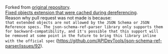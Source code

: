 Forked from [original repository](https://github.com/APIDevTools/json-schema-ref-parser).<br>
[Fixed objects extension that were cached during dereferencing](https://github.com/x-DeH4uK-x/json-schema-ref-parser/commit/5f402a723304a6d85680246befd1e57b31f27811).<br>
Reason why pull request was not made is because:<br>
`that extended objects are not allowed by the JSON Schema or JSON Reference specs. The json-schema-ref-parser library only supports them for backward-compatibility, and it's possible that this support will be removed at some point in the future to bring this library inline with the official spec` (https://github.com/APIDevTools/json-schema-ref-parser/issues/92).
